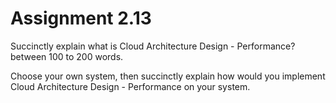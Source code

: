 # Assignment 2.13

Succinctly explain what is Cloud Architecture Design - Performance? between 100 to 200 words.



Choose your own system, then succinctly explain how would you implement Cloud Architecture Design - Performance on your system.

